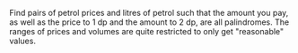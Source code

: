Find pairs of petrol prices and litres of petrol such that the amount you pay, as well as the price to 1 dp and the amount to 2 dp, are all palindromes.
The ranges of prices and volumes are quite restricted to only get "reasonable" values.

